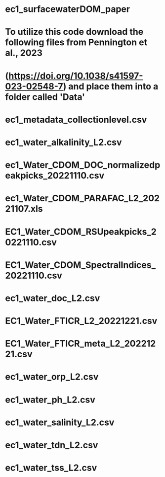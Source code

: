 # ec1_surfacewaterDOM_paper

# To utilize this code download the following files from Pennington et al., 2023 
# (https://doi.org/10.1038/s41597-023-02548-7) and place them into a folder called 'Data'

# ec1_metadata_collectionlevel.csv
# ec1_water_alkalinity_L2.csv
# ec1_Water_CDOM_DOC_normalizedpeakpicks_20221110.csv
# ec1_Water_CDOM_PARAFAC_L2_20221107.xls
# EC1_Water_CDOM_RSUpeakpicks_20221110.csv
# EC1_Water_CDOM_SpectralIndices_20221110.csv
# ec1_water_doc_L2.csv
# EC1_Water_FTICR_L2_20221221.csv
# EC1_Water_FTICR_meta_L2_20221221.csv
# ec1_water_orp_L2.csv
# ec1_water_ph_L2.csv
# ec1_water_salinity_L2.csv
# ec1_water_tdn_L2.csv
# ec1_water_tss_L2.csv